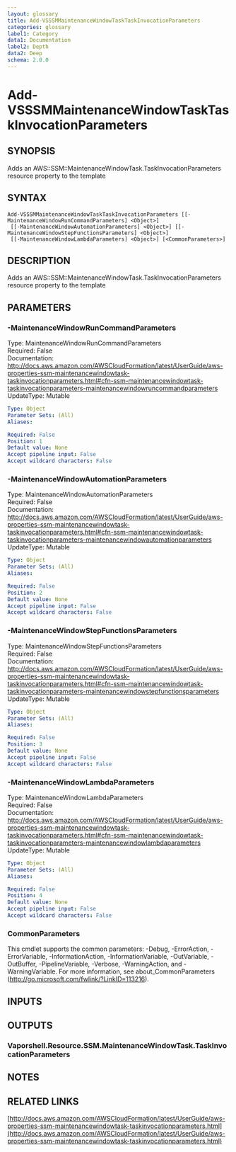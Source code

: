 ```yaml
---
layout: glossary
title: Add-VSSSMMaintenanceWindowTaskTaskInvocationParameters
categories: glossary
label1: Category
data1: Documentation
label2: Depth
data2: Deep
schema: 2.0.0
---
```


# Add-VSSSMMaintenanceWindowTaskTaskInvocationParameters

## SYNOPSIS
Adds an AWS::SSM::MaintenanceWindowTask.TaskInvocationParameters resource property to the template

## SYNTAX

```
Add-VSSSMMaintenanceWindowTaskTaskInvocationParameters [[-MaintenanceWindowRunCommandParameters] <Object>]
 [[-MaintenanceWindowAutomationParameters] <Object>] [[-MaintenanceWindowStepFunctionsParameters] <Object>]
 [[-MaintenanceWindowLambdaParameters] <Object>] [<CommonParameters>]
```

## DESCRIPTION
Adds an AWS::SSM::MaintenanceWindowTask.TaskInvocationParameters resource property to the template

## PARAMETERS

### -MaintenanceWindowRunCommandParameters
Type: MaintenanceWindowRunCommandParameters    
Required: False    
Documentation: http://docs.aws.amazon.com/AWSCloudFormation/latest/UserGuide/aws-properties-ssm-maintenancewindowtask-taskinvocationparameters.html#cfn-ssm-maintenancewindowtask-taskinvocationparameters-maintenancewindowruncommandparameters    
UpdateType: Mutable

```yaml
Type: Object
Parameter Sets: (All)
Aliases:

Required: False
Position: 1
Default value: None
Accept pipeline input: False
Accept wildcard characters: False
```

### -MaintenanceWindowAutomationParameters
Type: MaintenanceWindowAutomationParameters    
Required: False    
Documentation: http://docs.aws.amazon.com/AWSCloudFormation/latest/UserGuide/aws-properties-ssm-maintenancewindowtask-taskinvocationparameters.html#cfn-ssm-maintenancewindowtask-taskinvocationparameters-maintenancewindowautomationparameters    
UpdateType: Mutable

```yaml
Type: Object
Parameter Sets: (All)
Aliases:

Required: False
Position: 2
Default value: None
Accept pipeline input: False
Accept wildcard characters: False
```

### -MaintenanceWindowStepFunctionsParameters
Type: MaintenanceWindowStepFunctionsParameters    
Required: False    
Documentation: http://docs.aws.amazon.com/AWSCloudFormation/latest/UserGuide/aws-properties-ssm-maintenancewindowtask-taskinvocationparameters.html#cfn-ssm-maintenancewindowtask-taskinvocationparameters-maintenancewindowstepfunctionsparameters    
UpdateType: Mutable

```yaml
Type: Object
Parameter Sets: (All)
Aliases:

Required: False
Position: 3
Default value: None
Accept pipeline input: False
Accept wildcard characters: False
```

### -MaintenanceWindowLambdaParameters
Type: MaintenanceWindowLambdaParameters    
Required: False    
Documentation: http://docs.aws.amazon.com/AWSCloudFormation/latest/UserGuide/aws-properties-ssm-maintenancewindowtask-taskinvocationparameters.html#cfn-ssm-maintenancewindowtask-taskinvocationparameters-maintenancewindowlambdaparameters    
UpdateType: Mutable

```yaml
Type: Object
Parameter Sets: (All)
Aliases:

Required: False
Position: 4
Default value: None
Accept pipeline input: False
Accept wildcard characters: False
```

### CommonParameters
This cmdlet supports the common parameters: -Debug, -ErrorAction, -ErrorVariable, -InformationAction, -InformationVariable, -OutVariable, -OutBuffer, -PipelineVariable, -Verbose, -WarningAction, and -WarningVariable.
For more information, see about_CommonParameters (http://go.microsoft.com/fwlink/?LinkID=113216).

## INPUTS

## OUTPUTS

### Vaporshell.Resource.SSM.MaintenanceWindowTask.TaskInvocationParameters

## NOTES

## RELATED LINKS

[http://docs.aws.amazon.com/AWSCloudFormation/latest/UserGuide/aws-properties-ssm-maintenancewindowtask-taskinvocationparameters.html](http://docs.aws.amazon.com/AWSCloudFormation/latest/UserGuide/aws-properties-ssm-maintenancewindowtask-taskinvocationparameters.html)

